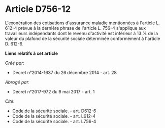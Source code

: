 # Article D756-12

L'exonération des cotisations d'assurance maladie mentionnées à l'article L. 612-4 prévue à la dernière phrase de l'article
L. 756-4 s'applique aux travailleurs indépendants dont le revenu d'activité est inférieur à 13 % de la valeur du plafond de
la sécurité sociale déterminée conformément à l'article D. 612-6.

**Liens relatifs à cet article**

_Créé par_:

  - Décret n°2014-1637 du 26 décembre 2014 - art. 28

_Abrogé par_:

  - Décret n°2017-972 du 9 mai 2017 - art. 1

_Cite_:

  - Code de la sécurité sociale. - art. D612-6
  - Code de la sécurité sociale. - art. L612-4
  - Code de la sécurité sociale. - art. L756-4
